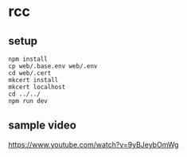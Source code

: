 # rcc

## setup

```
npm install
cp web/.base.env web/.env
cd web/.cert
mkcert install
mkcert localhost
cd ../../
npm run dev
```

## sample video

https://www.youtube.com/watch?v=9yBJeybOmWg
